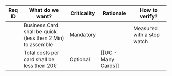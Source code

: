 | Req ID | What do we want?                                           | Criticality | Rationale           | How to verify?             |
| ------ | ---------------------------------------------------------- | ----------- | ------------------- | -------------------------- |
|        | Business Card shall be quick (less then 2 Min) to assemble | Mandatory   | <br>                | Measured with a stop watch |
|        | Total costs per card shall be less then 20€                | Optional    | [[UC - Many Cards]] |                            |
